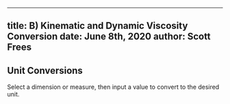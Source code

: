 -----
title: B) Kinematic and Dynamic Viscosity Conversion
date: June 8th, 2020
author: Scott Frees
-----

## Unit Conversions
Select a dimension or measure, then input a value to convert to the desired unit.

<viscosity-converter/>



